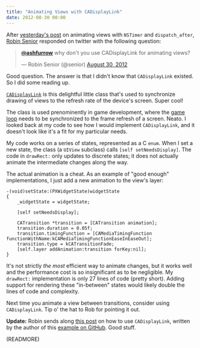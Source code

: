 ```yaml
---
title: "Animating Views with CADisplayLink"
date: 2012-08-30 00:00
---
```


After [yesterday's post](/blog/animating-views-with-nstimer-and-dispatch_after/) on animating views with `NSTimer` and `dispatch_after`, [Robin Senior](http://twitter.com/senior) responded on twitter with the following question:

<blockquote class="twitter-tweet" data-in-reply-to="240936328655691776">
	<p><a href="https://twitter.com/ashfurrow"><s>@</s><b>ashfurrow</b></a> why don't you use CADisplayLink for animating views?</p>— Robin Senior (@senior) <a href="https://twitter.com/senior/status/240990149893312512" data-datetime="2012-08-30T01:51:43+00:00">August 30, 2012</a>
</blockquote>
<script src="//platform.twitter.com/widgets.js" charset="utf-8"></script>

Good question. The answer is that I didn't know that `CADisplayLink` existed. So I did some reading up.

[`CADisplayLink`](http://developer.apple.com/library/ios/#documentation/QuartzCore/Reference/CADisplayLink_ClassRef/Reference/Reference.html) is this delightful little class that's used to synchronize drawing of views to the refresh rate of the device's screen. Super cool!

The class is used prenominently in game development, where the [game loop](http://www.ananseproductions.com/game-loops-on-ios/) needs to be synchronized to the frame refresh of a screen. Neato. I looked back at my code to see how I would implement `CADisplayLink`, and it doesn't look like it's a fit for my particular needs.

My code works on a series of states, represented as a C `enum`. When I set a new state, the class (a `UIView` subclass) calls `[self setNeedsDisplay]`. The code in `drawRect:` only updates to discrete states; it does not actually animate the intermediate changes along the way.

The actual animation is a cheat. As an example of "good enough" implementations, I just add a new animation to the view's layer:

```
-(void)setState:(PXWidgetState)widgetState
{
    _widgetState = widgetState;

    [self setNeedsDisplay];

    CATransition *transition = [CATransition animation];
    transition.duration = 0.05f;
    transition.timingFunction = [CAMediaTimingFunction functionWithName:kCAMediaTimingFunctionEaseInEaseOut];
    transition.type = kCATransitionFade;
    [self.layer addAnimation:transition forKey:nil];
}
```

It's not strictly _the most_ efficient way to animate changes, but it works well and the performance cost is so insignificant as to be negligible. My `drawRect:` implementation is only 27 lines of code (pretty short). Adding support for rendering these "in-between" states would likely double the lines of code and complexity.

Next time you animate a view between transitions, consider using `CADisplayLink`. Tip o' the hat to Rob for pointing it out.

**Update:** Robin sends along [this post](http://zearfoss.wordpress.com/2011/09/02/more-cadisplaylink/) on how to use `CADisplayLink`, written by the author of this [example on GitHub](https://github.com/pzearfoss/CircleDraw). Good stuff.

(READMORE)
